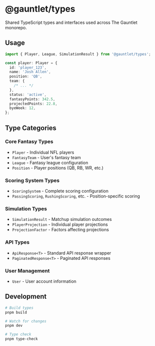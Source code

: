 # @gauntlet/types

Shared TypeScript types and interfaces used across The Gauntlet monorepo.

## Usage

```typescript
import { Player, League, SimulationResult } from '@gauntlet/types';

const player: Player = {
  id: 'player_123',
  name: 'Josh Allen',
  position: 'QB',
  team: {
    /* ... */
  },
  status: 'active',
  fantasyPoints: 342.5,
  projectedPoints: 22.8,
  byeWeek: 12,
};
```

## Type Categories

### Core Fantasy Types

- `Player` - Individual NFL players
- `FantasyTeam` - User's fantasy team
- `League` - Fantasy league configuration
- `Position` - Player positions (QB, RB, WR, etc.)

### Scoring System Types

- `ScoringSystem` - Complete scoring configuration
- `PassingScoring`, `RushingScoring`, etc. - Position-specific scoring

### Simulation Types

- `SimulationResult` - Matchup simulation outcomes
- `PlayerProjection` - Individual player projections
- `ProjectionFactor` - Factors affecting projections

### API Types

- `ApiResponse<T>` - Standard API response wrapper
- `PaginatedResponse<T>` - Paginated API responses

### User Management

- `User` - User account information

## Development

```bash
# Build types
pnpm build

# Watch for changes
pnpm dev

# Type check
pnpm type-check
```
